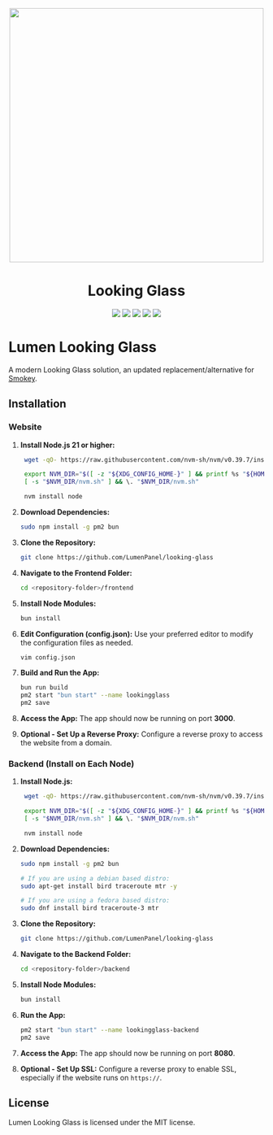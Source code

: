 <p align="center" style="margin-bottom:35px;">
    <picture>
      <source width="500px" media="(prefers-color-scheme: dark)" srcset="https://gist.githubusercontent.com/OlekAleksander/6354a810176f537e4d629f08755a5c7f/raw/4fb6f00040edc7a6594cd20bfa5a874247569034/logo_dark.svg">
      <source width="500px" media="(prefers-color-scheme: light)" srcset="https://gist.githubusercontent.com/OlekAleksander/6354a810176f537e4d629f08755a5c7f/raw/4fb6f00040edc7a6594cd20bfa5a874247569034/logo.svg">
      <img width="500px" src="https://gist.githubusercontent.com/OlekAleksander/6354a810176f537e4d629f08755a5c7f/raw/4fb6f00040edc7a6594cd20bfa5a874247569034/logo.svg">
    </picture>
    <h1 align="center">Looking Glass</h1>
</p>

<p align="center">
    <img src="https://img.shields.io/badge/Next-black?style=for-the-badge&logo=next.js&logoColor=white" />
            <img src="https://img.shields.io/badge/honojs-e36002.svg?style=for-the-badge&logo=hono&logoColor=white" />
    <img src="https://img.shields.io/badge/typescript-%23007ACC.svg?style=for-the-badge&logo=typescript&logoColor=white" />
    <img src="https://img.shields.io/badge/tailwindcss-%2338B2AC.svg?style=for-the-badge&logo=tailwind-css&logoColor=white" />
    <img src="https://img.shields.io/badge/radix%20ui-161618.svg?style=for-the-badge&logo=radix-ui&logoColor=white" />

</p>

# Lumen Looking Glass

A modern Looking Glass solution, an updated replacement/alternative for [Smokey](https://github.com/KittensAreDaBest/smokey).

## Installation

### Website

1. **Install Node.js 21 or higher:**

   ```sh
    wget -qO- https://raw.githubusercontent.com/nvm-sh/nvm/v0.39.7/install.sh | bash

    export NVM_DIR="$([ -z "${XDG_CONFIG_HOME-}" ] && printf %s "${HOME}/.nvm" || printf %s "${XDG_CONFIG_HOME}/nvm")"
    [ -s "$NVM_DIR/nvm.sh" ] && \. "$NVM_DIR/nvm.sh"

    nvm install node
   ```

2. **Download Dependencies:**

   ```sh
   sudo npm install -g pm2 bun
   ```

3. **Clone the Repository:**

   ```sh
   git clone https://github.com/LumenPanel/looking-glass
   ```

4. **Navigate to the Frontend Folder:**

   ```sh
   cd <repository-folder>/frontend
   ```

5. **Install Node Modules:**

   ```sh
   bun install
   ```

6. **Edit Configuration (config.json):**
   Use your preferred editor to modify the configuration files as needed.

   ```sh
   vim config.json
   ```

7. **Build and Run the App:**

   ```sh
   bun run build
   pm2 start "bun start" --name lookingglass
   pm2 save
   ```

8. **Access the App:**
   The app should now be running on port **3000**.

9. **Optional - Set Up a Reverse Proxy:**
   Configure a reverse proxy to access the website from a domain.

### Backend (Install on Each Node)

1. **Install Node.js:**

   ```sh
    wget -qO- https://raw.githubusercontent.com/nvm-sh/nvm/v0.39.7/install.sh | bash

    export NVM_DIR="$([ -z "${XDG_CONFIG_HOME-}" ] && printf %s "${HOME}/.nvm" || printf %s "${XDG_CONFIG_HOME}/nvm")"
    [ -s "$NVM_DIR/nvm.sh" ] && \. "$NVM_DIR/nvm.sh"

    nvm install node
   ```

2. **Download Dependencies:**

   ```sh
   sudo npm install -g pm2 bun

   # If you are using a debian based distro:
   sudo apt-get install bird traceroute mtr -y

   # If you are using a fedora based distro:
   sudo dnf install bird traceroute-3 mtr
   ```

3. **Clone the Repository:**

   ```sh
   git clone https://github.com/LumenPanel/looking-glass
   ```

4. **Navigate to the Backend Folder:**

   ```sh
   cd <repository-folder>/backend
   ```

5. **Install Node Modules:**

   ```sh
   bun install
   ```

6. **Run the App:**

   ```sh
   pm2 start "bun start" --name lookingglass-backend
   pm2 save
   ```

7. **Access the App:**
   The app should now be running on port **8080**.

8. **Optional - Set Up SSL:**
   Configure a reverse proxy to enable SSL, especially if the website runs on `https://`.

## License

Lumen Looking Glass is licensed under the MIT license.
